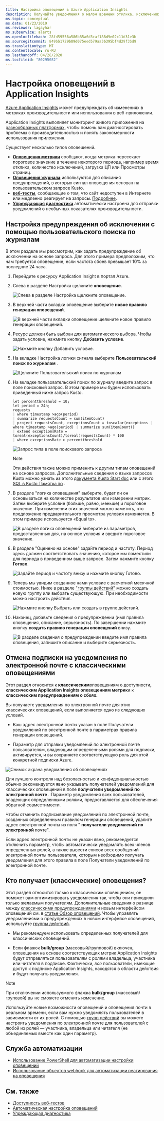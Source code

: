```yaml
---
title: Настройка оповещений в Azure Application Insights
description: Получайте уведомления о малом времени отклика, исключениях или других изменениях производительности или использования в веб-приложении.
ms.topic: conceptual
ms.date: 01/23/2019
ms.reviewer: lagayhar
ms.subservice: alerts
ms.openlocfilehash: 28fd59556a586b85a6d3caf188d9e02c11d31e3b
ms.sourcegitcommit: 849bb1729b89d075eed579aa36395bf4d29f3bd9
ms.translationtype: MT
ms.contentlocale: ru-RU
ms.lasthandoff: 04/28/2020
ms.locfileid: "80295082"
---
```

# <a name="set-alerts-in-application-insights"></a>Настройка оповещений в Application Insights

[Azure Application Insights][start] может предупреждать об изменениях в метриках производительности или использования в веб-приложении. 

Application Insights выполняет мониторинг живого приложения на [разнообразных платформах][platforms], чтобы помочь вам диагностировать проблемы с производительностью и понять закономерности использования приложения.

Существует несколько типов оповещений.

* [**Оповещения метрики**](../../azure-monitor/platform/alerts-metric-overview.md) сообщают, когда метрика пересекает пороговое значение в течение некоторого периода, например время отклика, количество исключений, загрузка ЦП или Просмотры страниц.
* [**Оповещения журнала**](../../azure-monitor/platform/alerts-unified-log.md) используются для описания предупреждений, в которых сигнал оповещения основан на пользовательском запросе Kusto.
* [**веб-тесты**][availability], сообщающие о том, что сайт недоступен в Интернете или медленно реагирует на запросы. [Подробнее][availability].
* [**Упреждающая диагностика**](../../azure-monitor/app/proactive-diagnostics.md) автоматически настроена для отправки уведомлений о необычных показателях производительности.

## <a name="how-to-set-an-exception-alert-using-custom-log-search"></a>Настройка предупреждения об исключении с помощью пользовательского поиска по журналам

В этом разделе мы рассмотрим, как задать предупреждение об исключении на основе запроса. Для этого примера предположим, что нам требуется оповещение, если частота сбоев превышает 10% за последние 24 часа.

1. Перейдите к ресурсу Application Insight в портал Azure.
2. Слева в разделе Настройка щелкните **оповещение**.

    ![Слева в разделе Настройка щелкните оповещение.](./media/alerts/1appinsightalert.png)

3. В верхней части вкладки оповещение выберите **новое правило генерации оповещений**.

     ![В верхней части вкладки оповещение щелкните новое правило генерации оповещений.](./media/alerts/2createalert.png)

4. Ресурс должен быть выбран для автоматического выбора. Чтобы задать условие, нажмите кнопку **Добавить условие**.

    ![Нажмите кнопку Добавить условие.](./media/alerts/3addcondition.png)

5. На вкладке Настройка логики сигнала выберите **Пользовательский поиск по журналам** .

    ![Щелкните Пользовательский поиск по журналам](./media/alerts/4customlogsearch.png)

6. На вкладке пользовательский поиск по журналу введите запрос в поле поисковый запрос. В этом примере мы будем использовать приведенный ниже запрос Kusto.
    ```kusto
    let percentthreshold = 10;
    let period = 24h;
    requests
    | where timestamp >ago(period)
    | summarize requestsCount = sum(itemCount)
    | project requestsCount, exceptionsCount = toscalar(exceptions | where timestamp >ago(period) | summarize sum(itemCount))
    | extend exceptionsRate = toreal(exceptionsCount)/toreal(requestsCount) * 100
    | where exceptionsRate > percentthreshold

    ```

    ![Запрос типа в поле поискового запроса](./media/alerts/5searchquery.png)
    
    > [!NOTE]
    > Эти действия также можно применить к другим типам оповещений на основе запросов. Дополнительные сведения о языке запросов Kusto можно узнать из этого [документа Kusto Start doc](https://docs.microsoft.com/azure/kusto/concepts/) или с этого [SQL в Kusto Памятка по](https://docs.microsoft.com/azure/kusto/query/sqlcheatsheet) .

7. В разделе "логика оповещения" выберите, будет ли он основываться на количестве результатов или измерении метрик. Затем выберите условие (больше, равно, меньше) и пороговое значение. При изменении этих значений можно заметить, что предложение предварительного просмотра условия изменяется. В этом примере используется «Equal to».

    ![В разделе логика оповещений выберите из параметров, предоставленных для, на основе условия и введите пороговое значение.](./media/alerts/6alertlogic.png)

8. В разделе "Оценено на основе" задайте период и частоту. Период здесь должен соответствовать значению, которое мы поместили для периода в приведенном выше запросе. Затем нажмите кнопку **Готово**.

    ![Задайте период и частоту внизу и нажмите кнопку Готово.](./media/alerts/7evaluate.png)

9. Теперь мы увидим созданное нами условие с расчетной месячной стоимостью. Ниже в разделе ["группы действий"](../platform/action-groups.md) можно создать новую группу или выбрать существующую. При необходимости можно настроить действия.

    ![Нажмите кнопку Выбрать или создать в группе действий.](./media/alerts/8actiongroup.png)

10. Наконец, добавьте сведения о предупреждении (имя правила оповещения, описание, серьезность). По завершении нажмите кнопку **создать правило генерации оповещений** внизу.

    ![В разделе сведения о предупреждении введите имя правила оповещения, запишите описание и выберите серьезность.](./media/alerts/9alertdetails.png)

## <a name="how-to-unsubscribe-from-classic-alert-e-mail-notifications"></a>Отмена подписки на уведомления по электронной почте с классическими оповещениями

Этот раздел относится к **классическим**оповещениям о доступности, **классическим Application Insights оповещениям метрик**и к **классическим предупреждениям о сбоях**.

Вы получаете уведомления по электронной почте для этих классических оповещений, если выполняется одно из следующих условий.

* Ваш адрес электронной почты указан в поле Получатели уведомлений по электронной почте в параметрах правила генерации оповещений.

* Параметр для отправки уведомлений по электронной почте пользователям, владеющим определенными ролями для подписки, активируется, и вы сохраняете соответствующую роль для этой конкретной подписки Azure.

![Снимок экрана уведомления об оповещениях](./media/alerts/alert-notification.png)

Для лучшего контроля над безопасностью и конфиденциальностью обычно рекомендуется явно указывать получателей уведомлений для классических оповещений в поле **получатели уведомлений по электронной почте** . Параметр уведомления всех пользователей, владеющих определенными ролями, предоставляется для обеспечения обратной совместимости.

Чтобы отменить подписывание уведомлений по электронной почте, созданных определенным правилом генерации оповещений, удалите адрес электронной почты из поля " **получатели уведомлений по электронной** почте".

Если адрес электронной почты не указан явно, рекомендуется отключить параметр, чтобы автоматически уведомлять всех членов определенных ролей, а также вывести список всех сообщений электронной почты пользователя, которым необходимо получать уведомления для этого правила в поле Получатели уведомлений по электронной почте.

## <a name="who-receives-the-classic-alert-notifications"></a>Кто получает (классические) оповещения?

Этот раздел относится только к классическим оповещениям, он поможет вам оптимизировать уведомления так, чтобы они приходили только желаемым получателям. Дополнительные сведения о разнице между [классическими предупреждениями](../platform/alerts-classic.overview.md) и новым интерфейсом оповещений см. в [статье Обзор оповещений](../platform/alerts-overview.md). Чтобы управлять уведомлениями о предупреждениях в новом интерфейсе оповещений, используйте [группы действий](../platform/action-groups.md).

* Мы рекомендуем использовать определенных получателей для классических оповещений.

* Если флажок **bulk/group** (массовый/групповой) включен, оповещения на основе соответствующих метрик Application Insights будут отправляться пользователям с ролями владельца, участника или читателя в подписке. Фактически, _все_ пользователи, имеющие доступ к подписке Application Insights, находятся в области действия и будут получать уведомления.

> [!NOTE]
> При отключении используемого флажка **bulk/group** (массовый/груповой) вы не сможете отменить изменение.

Используйте новые возможности оповещений и оповещения почти в реальном времени, если вам нужно уведомлять пользователей в зависимости от их ролей. С помощью [групп действий](../platform/action-groups.md) вы можете настроить уведомления по электронной почте для пользователей с любой из ролей — участника, владельца или читателя (не объединяемых вместе как один параметр).

## <a name="automation"></a>Служба автоматизации
* [Использование PowerShell для автоматизации настройки оповещений](../../azure-monitor/app/powershell-alerts.md)
* [Использование объектов webhook для автоматизации реагирования на оповещения](../../azure-monitor/platform/alerts-webhooks.md)

## <a name="see-also"></a>См. также
* [Доступность веб-тестов](../../azure-monitor/app/monitor-web-app-availability.md)
* [Автоматическая настройка оповещений](../../azure-monitor/app/powershell-alerts.md)
* [Упреждающая диагностика](../../azure-monitor/app/proactive-diagnostics.md) 

<!--Link references-->

[availability]: ../../azure-monitor/app/monitor-web-app-availability.md
[client]: ../../azure-monitor/app/javascript.md
[platforms]: ../../azure-monitor/app/platforms.md
[roles]: ../../azure-monitor/app/resources-roles-access-control.md
[start]: ../../azure-monitor/app/app-insights-overview.md

